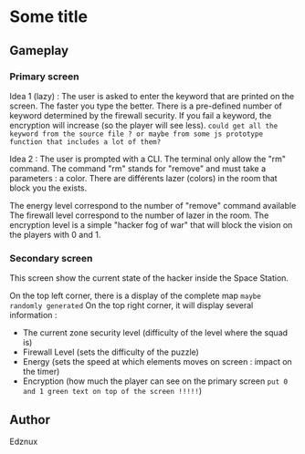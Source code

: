 # Some title

## Gameplay

### Primary screen

Idea 1 (lazy) : 
The user is asked to enter the keyword that are printed on the screen. The faster you type the better.
There is a pre-defined number of keyword determined by the firewall security.
If you fail a keyword, the encryption will increase (so the player will see less).
`could get all the keyword from the source file ? or maybe from some js prototype function that includes a lot of them?`

Idea 2 : 
The user is prompted with a CLI.
The terminal only allow the "rm" command.
The command "rm" stands for "remove" and must take a parameters : a color.
There are différents lazer (colors) in the room that block you the exists.

The energy level correspond to the number of "remove" command available
The firewall level correspond to the number of lazer in the room.
The encryption level is a simple "hacker fog of war" that will block the vision on the players with 0 and 1.



### Secondary screen

This screen show the current state of the hacker inside the Space Station.

On the top left corner, there is a display of the complete map `maybe randomly generated`
On the top right corner, it will display several information :
- The current zone security level (difficulty of the level where the squad is)
- Firewall Level (sets the difficulty of the puzzle)
- Energy (sets the speed at which elements moves on screen : impact on the timer)
- Encryption (how much the player can see on the primary screen `put 0 and 1 green text on top of the screen !!!!!`)

## Author

Edznux
